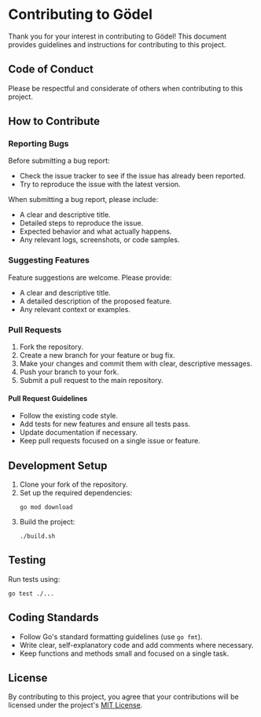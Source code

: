# Contributing to Gödel

Thank you for your interest in contributing to Gödel! This document provides guidelines and instructions for contributing to this project.

## Code of Conduct

Please be respectful and considerate of others when contributing to this project.

## How to Contribute

### Reporting Bugs

Before submitting a bug report:
- Check the issue tracker to see if the issue has already been reported.
- Try to reproduce the issue with the latest version.

When submitting a bug report, please include:
- A clear and descriptive title.
- Detailed steps to reproduce the issue.
- Expected behavior and what actually happens.
- Any relevant logs, screenshots, or code samples.

### Suggesting Features

Feature suggestions are welcome. Please provide:
- A clear and descriptive title.
- A detailed description of the proposed feature.
- Any relevant context or examples.

### Pull Requests

1. Fork the repository.
2. Create a new branch for your feature or bug fix.
3. Make your changes and commit them with clear, descriptive messages.
4. Push your branch to your fork.
5. Submit a pull request to the main repository.

#### Pull Request Guidelines

- Follow the existing code style.
- Add tests for new features and ensure all tests pass.
- Update documentation if necessary.
- Keep pull requests focused on a single issue or feature.

## Development Setup

1. Clone your fork of the repository.
2. Set up the required dependencies:
   ```
   go mod download
   ```
3. Build the project:
   ```
   ./build.sh
   ```

## Testing

Run tests using:
```
go test ./...
```

## Coding Standards

- Follow Go's standard formatting guidelines (use `go fmt`).
- Write clear, self-explanatory code and add comments where necessary.
- Keep functions and methods small and focused on a single task.

## License

By contributing to this project, you agree that your contributions will be licensed under the project's [MIT License](LICENSE).